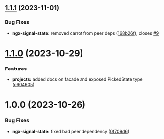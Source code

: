 ## [1.1.1](https://github.com/simplifiedcourses/ngx-signal-state/compare/v1.1.0...v1.1.1) (2023-11-01)


### Bug Fixes

* **ngx-signal-state:** removed carrot from peer deps ([168b26f](https://github.com/simplifiedcourses/ngx-signal-state/commit/168b26f11b15dbb6d8f2800d252057b07c59c2a5)), closes [#9](https://github.com/simplifiedcourses/ngx-signal-state/issues/9)

# [1.1.0](https://github.com/simplifiedcourses/ngx-signal-state/compare/v1.0.0...v1.1.0) (2023-10-29)


### Features

* **projects:** added docs on facade and exposed PickedState type ([c604605](https://github.com/simplifiedcourses/ngx-signal-state/commit/c6046050eb4ec687e32036d435bb673601da9261))

# 1.0.0 (2023-10-26)


### Bug Fixes

* **ngx-signal-state:** fixed bad peer dependency ([0f709d6](https://github.com/simplifiedcourses/ngx-signal-state/commit/0f709d62acf456aa1540bfcfdff607393be260df))
